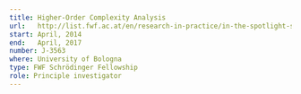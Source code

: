 ```yaml
---
title: Higher-Order Complexity Analysis
url:   http://list.fwf.ac.at/en/research-in-practice/in-the-spotlight-schroedinger/list-of-schroedinger-fellows/2014/185965
start: April, 2014
end:   April, 2017
number: J-3563
where: University of Bologna
type: FWF Schrödinger Fellowship
role: Principle investigator
---
```

